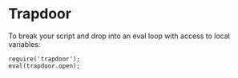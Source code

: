 # Trapdoor

To break your script and drop into an eval loop with access to local variables:


```
require('trapdoor');
eval(trapdoor.open);
```